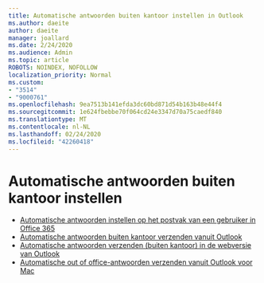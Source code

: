 ```yaml
---
title: Automatische antwoorden buiten kantoor instellen in Outlook
ms.author: daeite
author: daeite
manager: joallard
ms.date: 2/24/2020
ms.audience: Admin
ms.topic: article
ROBOTS: NOINDEX, NOFOLLOW
localization_priority: Normal
ms.custom:
- "3514"
- "9000761"
ms.openlocfilehash: 9ea7513b141efda3dc60bd871d54b163b48e44f4
ms.sourcegitcommit: 1e624fbebbe70f064cd24e3347d70a75caedf840
ms.translationtype: MT
ms.contentlocale: nl-NL
ms.lasthandoff: 02/24/2020
ms.locfileid: "42260418"
---
```

# <a name="set-up-out-of-office-automatic-replies"></a>Automatische antwoorden buiten kantoor instellen

- [Automatische antwoorden instellen op het postvak van een gebruiker in Office 365](https://docs.microsoft.com/exchange/troubleshoot/configure-mailboxes/set-automatic-replies)
- [Automatische antwoorden buiten kantoor verzenden vanuit Outlook](https://support.office.com/article/9742f476-5348-4f9f-997f-5e208513bd67)
- [Automatische antwoorden verzenden (buiten kantoor) in de webversie van Outlook](https://support.office.com/article/0c193ab0-b9e1-4058-84be-a5b014242290)
- [Automatische out of office-antwoorden verzenden vanuit Outlook voor Mac](https://support.office.com/article/4e07ab75-beda-4f9e-bcdc-44471ebacdee)